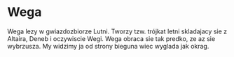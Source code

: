 # Wega

Wega lezy w gwiazdozbiorze Lutni. Tworzy tzw. trójkat letni skladajacy sie z
Altaira, Deneb i oczywiscie Wegi. Wega obraca sie tak predko, ze az sie
wybrzusza. My widzimy ja od strony bieguna wiec wyglada jak okrag.
